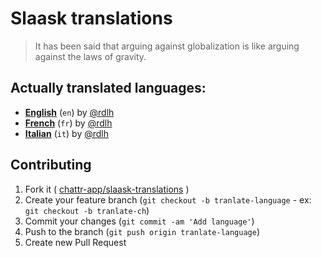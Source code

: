 # Slaask translations

> It has been said that arguing against globalization is like arguing against the laws of gravity.

## Actually translated languages:

* [**English**](https://github.com/chattr-app/slaask-translations/blob/master/en.yml) (`en`) by [@rdlh](https://github.com/rdlh)
* [**French**](https://github.com/chattr-app/slaask-translations/blob/master/fr.yml) (`fr`) by [@rdlh](https://github.com/rdlh)
* [**Italian**](https://github.com/chattr-app/slaask-translations/blob/master/it.yml) (`it`) by [@rdlh](https://github.com/rdlh)

## Contributing

1. Fork it ( [chattr-app/slaask-translations](https://github.com/chattr-app/slaask-translations) )
2. Create your feature branch (`git checkout -b tranlate-language` - ex: `git checkout -b tranlate-ch`)
3. Commit your changes (`git commit -am 'Add language'`)
4. Push to the branch (`git push origin tranlate-language`)
5. Create new Pull Request
